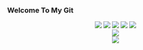 ### Welcome To My Git
<div align="center">
	<img src="https://img.shields.io/badge/C-A8B9CC?style=flat&logo= &logoColor=white"/>
	<img src="https://img.shields.io/badge/python-3776AB?style=flat&logo= &logoColor=white"/>
	<img src="https://img.shields.io/badge/Java-F7DF1E6?style=flat&logo=Java&logoColor=white" />
	<img src="https://img.shields.io/badge/HTML5-E34F26?style=flat&logo=HTML5&logoColor=white" />
	<img src="https://img.shields.io/badge/CSS3-1572B6?style=flat&logo=CSS3&logoColor=white" />
</div>

<div align="center">
	<img src="https://github-readme-stats.vercel.app/api/top-langs/?username=kimsm0566&layout=compact"><br>
	<img src="https://github-readme-stats.vercel.app/api?username=kimsm0566&show_icons=true">
</div>




<!--
**kimsm0566/kimsm0566** is a ✨ _special_ ✨ repository because its `README.md` (this file) appears on your GitHub profile.

Here are some ideas to get you started:

- 🔭 I’m currently working on ...
- 🌱 I’m currently learning ...
- 👯 I’m looking to collaborate on ...
- 🤔 I’m looking for help with ...
- 💬 Ask me about ...
- 📫 How to reach me: ...
- 😄 Pronouns: ...
- ⚡ Fun fact: ...
-->
